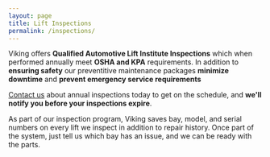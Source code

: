 ```yaml
---
layout: page
title: Lift Inspections
permalink: /inspections/
---
```


Viking offers **Qualified Automotive Lift Institute Inspections** which when performed annually meet **OSHA and KPA** requirements. In addition to **ensuring safety** our preventitive maintenance packages **minimize downtime** and **prevent emergency service requirements**

[Contact us](/contact) about annual inspections today to get on the schedule, and **we'll notify you before your inspections expire**.

As part of our inspection program, Viking saves bay, model, and serial numbers on every lift we inspect in addition to repair history. Once part of the system, just tell us which bay has an issue, and we can be ready with the parts.

